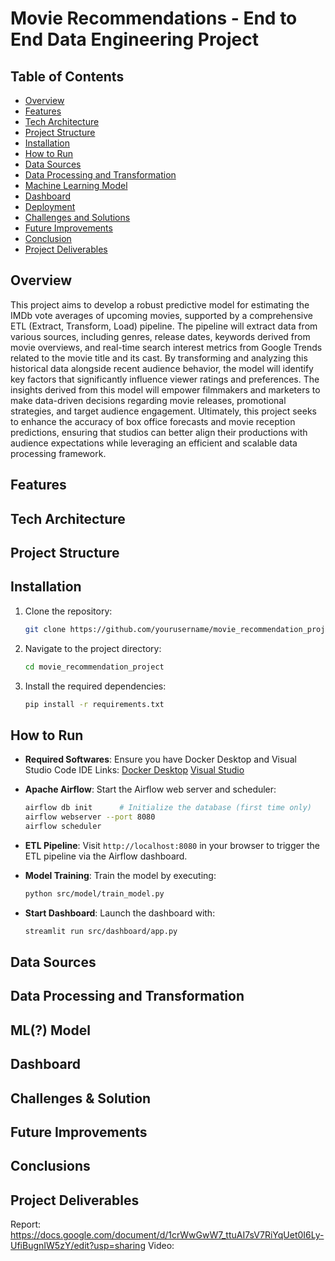 # Movie Recommendations - End to End Data Engineering Project

## Table of Contents
- [Overview](#overview)
- [Features](#features)
- [Tech Architecture](#tech-architecture)
- [Project Structure](#project-structure)
- [Installation](#installation)
- [How to Run](#how-to-run)
- [Data Sources](#data-sources)
- [Data Processing and Transformation](#data-processing-and-transformation)
- [Machine Learning Model](#machine-learning-model)
- [Dashboard](#dashboard)
- [Deployment](#deployment)
- [Challenges and Solutions](#challenges-and-solutions)
- [Future Improvements](#future-improvements)
- [Conclusion](#conclusion)
- [Project Deliverables](#project-delivarables)

## Overview
This project aims to develop a robust predictive model for estimating the IMDb vote averages of upcoming movies, supported by a comprehensive ETL (Extract, Transform, Load) pipeline. The pipeline will extract data from various sources, including genres, release dates, keywords derived from movie overviews, and real-time search interest metrics from Google Trends related to the movie title and its cast. By transforming and analyzing this historical data alongside recent audience behavior, the model will identify key factors that significantly influence viewer ratings and preferences. The insights derived from this model will empower filmmakers and marketers to make data-driven decisions regarding movie releases, promotional strategies, and target audience engagement. Ultimately, this project seeks to enhance the accuracy of box office forecasts and movie reception predictions, ensuring that studios can better align their productions with audience expectations while leveraging an efficient and scalable data processing framework.

## Features

## Tech Architecture

## Project Structure

## Installation
1. Clone the repository:
   ```bash
   git clone https://github.com/yourusername/movie_recommendation_project.git
   ```
2. Navigate to the project directory:
   ```bash
   cd movie_recommendation_project
   ```
3. Install the required dependencies:
   ```bash
   pip install -r requirements.txt
   ```
   
## How to Run
- **Required Softwares**: Ensure you have Docker Desktop and Visual Studio Code IDE 
Links:
  [Docker Desktop](https://www.docker.com/products/docker-desktop/) 
  [Visual Studio](https://code.visualstudio.com/Download)
  
- **Apache Airflow**: Start the Airflow web server and scheduler:
  ```bash
  airflow db init      # Initialize the database (first time only)
  airflow webserver --port 8080
  airflow scheduler
  ```

- **ETL Pipeline**: Visit `http://localhost:8080` in your browser to trigger the ETL pipeline via the Airflow dashboard.

- **Model Training**: Train the model by executing:
  ```bash
  python src/model/train_model.py
  ```

- **Start Dashboard**: Launch the dashboard with:
  ```bash
  streamlit run src/dashboard/app.py
  ```


## Data Sources

## Data Processing and Transformation

## ML(?) Model

## Dashboard

## Challenges & Solution

## Future Improvements

## Conclusions

## Project Deliverables
Report:    https://docs.google.com/document/d/1crWwGwW7_ttuAI7sV7RiYqUet0I6Ly-UfiBugnIW5zY/edit?usp=sharing
Video:   
